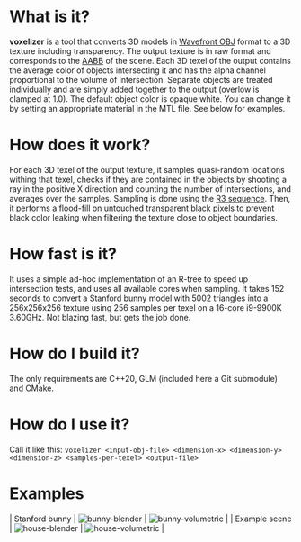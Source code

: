# What is it?
**voxelizer** is a tool that converts 3D models in [Wavefront OBJ](https://en.wikipedia.org/wiki/Wavefront_.obj_file) format to a 3D texture including transparency. The output texture is in raw format and corresponds to the [AABB](https://en.wikipedia.org/wiki/Minimum_bounding_box#Axis-aligned_minimum_bounding_box) of the scene. Each 3D texel of the output contains the average color of objects intersecting it and has the alpha channel proportional to the volume of intersection. Separate objects are treated individually and are simply added together to the output (overlow is clamped at 1.0).
The default object color is opaque white. You can change it by setting an appropriate material in the MTL file.
See below for examples.
# How does it work?
For each 3D texel of the output texture, it samples quasi-random locations withing that texel, checks if they are contained in the objects by shooting a ray in the positive X direction and counting the number of intersections, and averages over the samples. Sampling is done using the [R3 sequence](http://extremelearning.com.au/unreasonable-effectiveness-of-quasirandom-sequences).
Then, it performs a flood-fill on untouched transparent black pixels to prevent black color leaking when filtering the texture close to object boundaries.
# How fast is it?
It uses a simple ad-hoc implementation of an R-tree to speed up intersection tests, and uses all available cores when sampling. It takes 152 seconds to convert a Stanford bunny model with 5002 triangles into a 256x256x256 texture using 256 samples per texel on a 16-core i9-9900K 3.60GHz. Not blazing fast, but gets the job done.
# How do I build it?
The only requirements are C++20, GLM (included here a Git submodule) and CMake.
# How do I use it?
Call it like this:
`voxelizer <input-obj-file> <dimension-x> <dimension-y> <dimension-z> <samples-per-texel> <output-file>`
# Examples

| Stanford bunny | ![bunny-blender](https://github.com/lisyarus/voxelizer/blob/main/examples/bunny/bunny-blender.png?raw=true) | ![bunny-volumetric](https://github.com/lisyarus/voxelizer/blob/main/examples/bunny/bunny-volumetric.png?raw=true) |
| Example scene | ![house-blender](https://github.com/lisyarus/voxelizer/blob/main/examples/house/house-blender.png?raw=true) | ![house-volumetric](https://github.com/lisyarus/voxelizer/blob/main/examples/house/house-volumetric.png?raw=true) |

